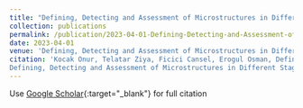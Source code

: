 ```yaml
---
title: "Defining, Detecting and Assessment of Microstructures in Different Stages of Sleep Apnea Transients Using ECG and EEG Features in CSA and OSA Patients"
collection: publications
permalink: /publication/2023-04-01-Defining-Detecting-and-Assessment-of-Microstructures-in-Different-Stages-of-Sleep-Apnea-Transients-Using-ECG-and-EEG-Features-in-CSA-and-OSA-Patients
date: 2023-04-01
venue: 'Defining, Detecting and Assessment of Microstructures in Different Stages of Sleep Apnea Transients Using ECG and EEG Features in CSA and OSA Patients'
citation: 'Kocak Onur, Telatar Ziya, Ficici Cansel, Erogul Osman, Defining, Detecting and Assessment of Microstructures in Different Stages of Sleep Apnea Transients Using ECG and EEG Features in CSA and OSA Patients"
Defining, Detecting and Assessment of Microstructures in Different Stages of Sleep Apnea Transients Using ECG and EEG Features in CSA and OSA Patients'
---
```

Use [Google Scholar](https://scholar.google.com/scholar?q=Defining,+Detecting+and+Assessment+of+Microstructures+in+Different+Stages+of+Sleep+Apnea+Transients+Using+ECG+and+EEG+Features+in+CSA+and+OSA+Patients){:target="_blank"} for full citation